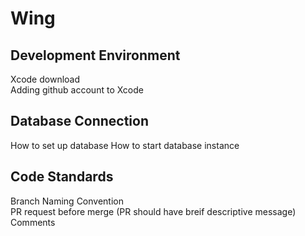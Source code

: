 # Wing

## Development Environment      
Xcode download      
Adding github account to Xcode      


## Database Connection 
How to set up database 
How to start database instance   


## Code Standards 
Branch Naming Convention      
PR request before merge (PR should have breif descriptive message)   
Comments 

